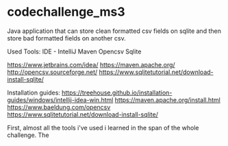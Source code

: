 # codechallenge_ms3
Java application that can store clean formatted csv fields on sqlite and then store bad formatted fields on another csv.

Used Tools:
IDE - IntelliJ
Maven
Opencsv
Sqlite

https://www.jetbrains.com/idea/
https://maven.apache.org/
http://opencsv.sourceforge.net/
https://www.sqlitetutorial.net/download-install-sqlite/

Installation guides:
https://treehouse.github.io/installation-guides/windows/intellij-idea-win.html
https://maven.apache.org/install.html
https://www.baeldung.com/opencsv
https://www.sqlitetutorial.net/download-install-sqlite/


First, almost all the tools i've used i learned in the span of the whole challenge. The 
  
